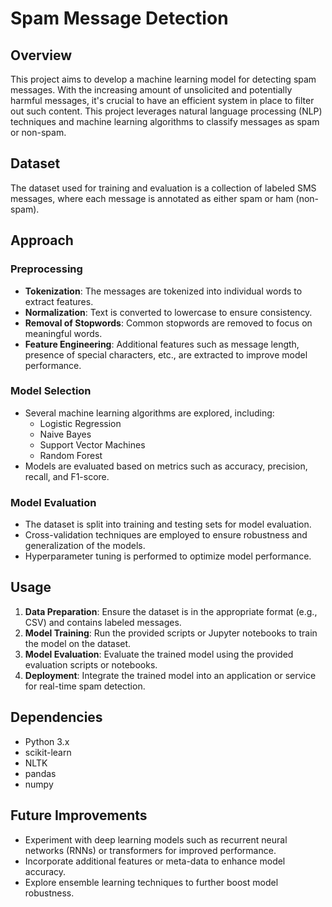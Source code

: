 
# Spam Message Detection

## Overview
This project aims to develop a machine learning model for detecting spam messages. With the increasing amount of unsolicited and potentially harmful messages, it's crucial to have an efficient system in place to filter out such content. This project leverages natural language processing (NLP) techniques and machine learning algorithms to classify messages as spam or non-spam.

## Dataset
The dataset used for training and evaluation is a collection of labeled SMS messages, where each message is annotated as either spam or ham (non-spam). 
## Approach
### Preprocessing
- **Tokenization**: The messages are tokenized into individual words to extract features.
- **Normalization**: Text is converted to lowercase to ensure consistency.
- **Removal of Stopwords**: Common stopwords are removed to focus on meaningful words.
- **Feature Engineering**: Additional features such as message length, presence of special characters, etc., are extracted to improve model performance.

### Model Selection
- Several machine learning algorithms are explored, including:
  - Logistic Regression
  - Naive Bayes
  - Support Vector Machines
  - Random Forest
- Models are evaluated based on metrics such as accuracy, precision, recall, and F1-score.

### Model Evaluation
- The dataset is split into training and testing sets for model evaluation.
- Cross-validation techniques are employed to ensure robustness and generalization of the models.
- Hyperparameter tuning is performed to optimize model performance.

## Usage
1. **Data Preparation**: Ensure the dataset is in the appropriate format (e.g., CSV) and contains labeled messages.
2. **Model Training**: Run the provided scripts or Jupyter notebooks to train the model on the dataset.
3. **Model Evaluation**: Evaluate the trained model using the provided evaluation scripts or notebooks.
4. **Deployment**: Integrate the trained model into an application or service for real-time spam detection.

## Dependencies
- Python 3.x
- scikit-learn
- NLTK
- pandas
- numpy

## Future Improvements
- Experiment with deep learning models such as recurrent neural networks (RNNs) or transformers for improved performance.
- Incorporate additional features or meta-data to enhance model accuracy.
- Explore ensemble learning techniques to further boost model robustness.
